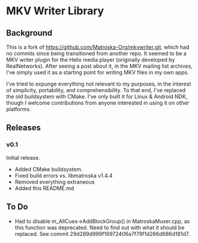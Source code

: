 # MKV Writer Library #

## Background ##

This is a fork of https://github.com/Matroska-Org/mkvwriter.git, which had no
commits since being transitioned from another repo.  It seemed to be a MKV
writer plugin for the Helix media player (originally developed by
RealNetworks).  After seeing a post about it, in the MKV mailing list archives,
I've simply used it as a starting point for writing MKV files in my own apps.

I've tried to expunge everything not relevant to my purposes, in the interest
of simplicity, portability, and comprehensibility.  To that end, I've replaced
the old buildsystem with CMake.  I've only built it for Linux & Android NDK,
though I welcome contributions from anyone interested in using it on other
platforms.


## Releases ##

### v0.1 ###

Initial release.

* Added CMake buildsystem.
* Fixed build errors vs. libmatroska v1.4.4
* Removed everything extraneous
* Added this README.md


## To Do ##

* Had to disable m_AllCues->AddBlockGroup() in MatroskaMuxer.cpp, as this
  function was deprecated.  Need to find out with what it should be replaced.
  See commit 29d289d999f16972406a7f79f1d266d686d181d7.
